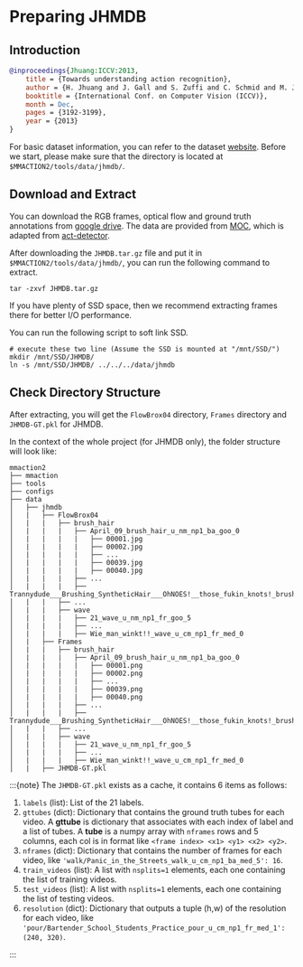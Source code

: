 # Preparing JHMDB

## Introduction

<!-- [DATASET] -->

```BibTeX
@inproceedings{Jhuang:ICCV:2013,
    title = {Towards understanding action recognition},
    author = {H. Jhuang and J. Gall and S. Zuffi and C. Schmid and M. J. Black},
    booktitle = {International Conf. on Computer Vision (ICCV)},
    month = Dec,
    pages = {3192-3199},
    year = {2013}
}
```

For basic dataset information, you can refer to the dataset [website](http://jhmdb.is.tue.mpg.de/).
Before we start, please make sure that the directory is located at `$MMACTION2/tools/data/jhmdb/`.

## Download and Extract

You can download the RGB frames, optical flow and ground truth annotations from [google drive](https://drive.google.com/drive/folders/1BvGywlAGrACEqRyfYbz3wzlVV3cDFkct).
The data are provided from [MOC](https://github.com/MCG-NJU/MOC-Detector/blob/master/readme/Dataset.md), which is adapted from [act-detector](https://github.com/vkalogeiton/caffe/tree/act-detector).

After downloading the `JHMDB.tar.gz` file and put it in `$MMACTION2/tools/data/jhmdb/`, you can run the following command to extract.

```shell
tar -zxvf JHMDB.tar.gz
```

If you have plenty of SSD space, then we recommend extracting frames there for better I/O performance.

You can run the following script to soft link SSD.

```shell
# execute these two line (Assume the SSD is mounted at "/mnt/SSD/")
mkdir /mnt/SSD/JHMDB/
ln -s /mnt/SSD/JHMDB/ ../../../data/jhmdb
```

## Check Directory Structure

After extracting, you will get the `FlowBrox04` directory, `Frames` directory and `JHMDB-GT.pkl` for JHMDB.

In the context of the whole project (for JHMDB only), the folder structure will look like:

```
mmaction2
├── mmaction
├── tools
├── configs
├── data
│   ├── jhmdb
│   |   ├── FlowBrox04
│   |   |   ├── brush_hair
│   |   |   |   ├── April_09_brush_hair_u_nm_np1_ba_goo_0
│   |   |   |   |   ├── 00001.jpg
│   |   |   |   |   ├── 00002.jpg
│   |   |   |   |   ├── ...
│   |   |   |   |   ├── 00039.jpg
│   |   |   |   |   ├── 00040.jpg
│   |   |   |   ├── ...
│   |   |   |   ├── Trannydude___Brushing_SyntheticHair___OhNOES!__those_fukin_knots!_brush_hair_u_nm_np1_fr_goo_2
│   |   |   ├── ...
│   |   |   ├── wave
│   |   |   |   ├── 21_wave_u_nm_np1_fr_goo_5
│   |   |   |   ├── ...
│   |   |   |   ├── Wie_man_winkt!!_wave_u_cm_np1_fr_med_0
│   |   ├── Frames
│   |   |   ├── brush_hair
│   |   |   |   ├── April_09_brush_hair_u_nm_np1_ba_goo_0
│   |   |   |   |   ├── 00001.png
│   |   |   |   |   ├── 00002.png
│   |   |   |   |   ├── ...
│   |   |   |   |   ├── 00039.png
│   |   |   |   |   ├── 00040.png
│   |   |   |   ├── ...
│   |   |   |   ├── Trannydude___Brushing_SyntheticHair___OhNOES!__those_fukin_knots!_brush_hair_u_nm_np1_fr_goo_2
│   |   |   ├── ...
│   |   |   ├── wave
│   |   |   |   ├── 21_wave_u_nm_np1_fr_goo_5
│   |   |   |   ├── ...
│   |   |   |   ├── Wie_man_winkt!!_wave_u_cm_np1_fr_med_0
│   |   ├── JHMDB-GT.pkl

```

:::{note}
The `JHMDB-GT.pkl` exists as a cache, it contains 6 items as follows:

1. `labels` (list): List of the 21 labels.
2. `gttubes` (dict): Dictionary that contains the ground truth tubes for each video.
  A **gttube** is dictionary that associates with each index of label and a list of tubes.
  A **tube** is a numpy array with `nframes` rows and 5 columns, each col is in format like `<frame index> <x1> <y1> <x2> <y2>`.
3. `nframes` (dict): Dictionary that contains the number of frames for each video, like `'walk/Panic_in_the_Streets_walk_u_cm_np1_ba_med_5': 16`.
4. `train_videos` (list): A list with `nsplits=1` elements, each one containing the list of training videos.
5. `test_videos` (list): A list with `nsplits=1` elements, each one containing the list of testing videos.
6. `resolution` (dict): Dictionary that outputs a tuple (h,w) of the resolution for each video, like `'pour/Bartender_School_Students_Practice_pour_u_cm_np1_fr_med_1': (240, 320)`.

:::
